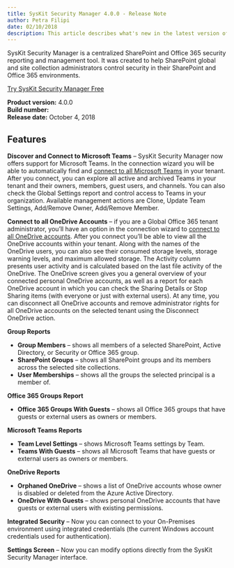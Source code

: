 ```yaml
---
title: SysKit Security Manager 4.0.0 - Release Note
author: Petra Filipi 
date: 02/10/2018 
description: This article describes what's new in the latest version of SysKit Security Manager.
---
```


SysKit Security Manager is a centralized SharePoint and Office 365 security reporting and management tool. It was created to help SharePoint global and site collection administrators control security in their SharePoint and Office 365 environments.

[Try SysKit Security Manager Free](https://www.syskit.com/products/security-manager/download/)

__Product version:__ 4.0.0  
__Build number:__      
__Release date:__ October 4, 2018  

## Features
__Discover and Connect to Microsoft Teams__ – SysKit Security Manager now offers support for Microsoft Teams. In the connection wizard you will be able to automatically find and [connect to all Microsoft Teams](#internal/how-to/connect-to-office-365) in your tenant. After you connect, you can explore all active and archived Teams in your tenant and their owners, members, guest users, and channels. You can also check the Global Settings report and control access to Teams in your organization. Available management actions are Clone, Update Team Settings, Add/Remove Owner, Add/Remove Member.

__Connect to all OneDrive Accounts__ – if you are a Global Office 365 tenant administrator, you’ll have an option in the connection wizard to [connect to all OneDrive accounts](#internal/how-to/connect-to-office-365). After you connect you’ll be able to view all the OneDrive accounts within your tenant. Along with the names of the OneDrive users, you can also see their consumed storage levels, storage warning levels, and maximum allowed storage. The Activity column presents user activity and is calculated based on the last file activity of the OneDrive. 
The OneDrive screen gives you a general overview of your connected personal OneDrive accounts, as well as a report for each OneDrive account in which you can check the Sharing Details or Stop Sharing items (with everyone or just with external users).
At any time, you can disconnect all OneDrive accounts and remove administrator rights for all OneDrive accounts on the selected tenant using the Disconnect OneDrive action.

__Group Reports__
* __Group Members__ – shows all members of a selected SharePoint, Active Directory, or Security or Office 365 group.
* __SharePoint Groups__ – shows all SharePoint groups and its members across the selected site collections.
* __User Memberships__ – shows all the groups the selected principal is a member of.

__Office 365 Groups Report__
* __Office 365 Groups With Guests__ – shows all Office 365 groups that have guests or external users as owners or members.

__Microsoft Teams Reports__
* __Team Level Settings__ – shows Microsoft Teams settings by Team.
* __Teams With Guests__ – shows all Microsoft Teams that have guests or external users as owners or members.

__OneDrive Reports__
* __Orphaned OneDrive__ – shows a list of OneDrive accounts whose owner is disabled or deleted from the Azure Active Directory.
* __OneDrive With Guests__ – shows personal OneDrive accounts that have guests or external users with existing permissions.

__Integrated Security__ – Now you can connect to your On-Premises environment using integrated credentials (the current Windows account credentials used for authentication). 

__Settings Screen__ – Now you can modify options directly from the SysKit Security Manager interface.




